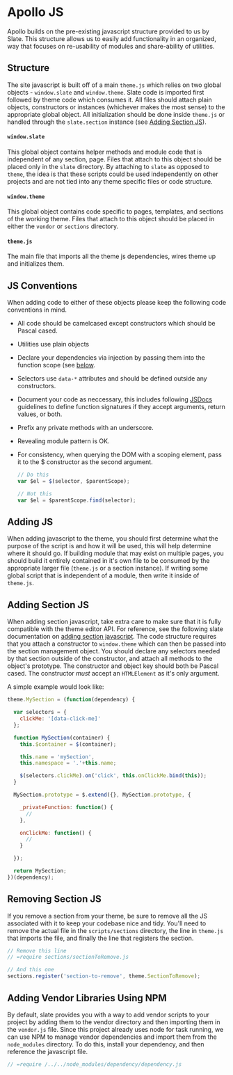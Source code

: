 # Apollo JS

Apollo builds on the pre-existing javascript structure provided to us by Slate.  This structure allows us to easily add functionality in an organized, way that focuses on re-usability of modules and share-ability of utilities.

## Structure

The site javascript is built off of a main `theme.js` which relies on two global objects - `window.slate` and `window.theme`.  Slate code is imported first followed by theme code which consumes it.  All files should attach plain objects, constructors or instances (whichever makes the most sense) to the appropriate global object.  All initialization should be done inside `theme.js` or handled through the `slate.section` instance (see [Adding Section JS](#adding-section-js)).

#### `window.slate`

This global object contains helper methods and module code that is independent of any section, page.  Files that attach to this object should be placed only in the `slate` directory.  By attaching to `slate` as opposed to `theme`, the idea is that these scripts could be used independently on other projects and are not tied into any theme specific files or code structure.

#### `window.theme`

This global object contains code specific to pages, templates, and sections of the working theme.  Files that attach to this object should be placed in either the `vendor` or `sections` directory.

#### `theme.js`

The main file that imports all the theme js dependencies, wires theme up and initializes them.

## JS Conventions  

When adding code to either of these objects please keep the following code conventions in mind.

- All code should be camelcased except constructors which should be Pascal cased.
- Utilities use plain objects
- Declare your dependencies via injection by passing them into the function scope (see [below](#adding-section-js).
- Selectors use `data-*` attributes and should be defined outside any constructors.
- Document your code as neccessary, this includes following [JSDocs](http://usejsdoc.org/) guidelines to define function signatures if they accept arguments, return values, or both.
- Prefix any private methods with an underscore.
- Revealing module pattern is OK.
- For consistency, when querying the DOM with a scoping element, pass it to the $ constructor as the second argument.

  ```javascript
  // Do this
  var $el = $(selector, $parentScope);

  // Not this
  var $el = $parentScope.find(selector);
  ```

## Adding JS

When adding javascript to the theme, you should first determine what the purpose of the script is and how it will be used, this will help determine where it should go.  If building module that may exist on multiple pages, you should build it entirely contained in it's own file to be consumed by the appropriate larger file (`theme.js` or a section instance).  If writing some global script that is independent of a module, then write it inside of `theme.js`.

## Adding Section JS

When adding section javascript, take extra care to make sure that it is fully compatible with the theme editor API.  For reference, see the following slate documentation on [adding section javascript](https://shopify.github.io/slate/js-examples/#section-events).  The code structure requires that you attach a constructor to `window.theme` which can then be passed into the section management object.  You should declare any selectors needed by that section outside of the constructor, and attach all methods to the object's prototype.  The constructor and object key should both be Pascal cased.  The constructor *must* accept an `HTMLElement` as it's only argument.

A simple example would look like:

```javascript
theme.MySection = (function(dependency) {

  var selectors = {
    clickMe: '[data-click-me]'
  };

  function MySection(container) {
    this.$container = $(container);

    this.name = 'mySection',
    this.namespace = '.'+this.name;

    $(selectors.clickMe).on('click', this.onClickMe.bind(this));
  }

  MySection.prototype = $.extend({}, MySection.prototype, {

    _privateFunction: function() {
      //
    },

    onClickMe: function() {
      // 
    }

  });

  return MySection;
})(dependency);
```

## Removing Section JS

If you remove a section from your theme, be sure to remove all the JS associated with it to keep your codebase nice and tidy.  You'll need to remove the actual file in the `scripts/sections` directory, the line in `theme.js` that imports the file, and finally the line that registers the section.

```javascript
// Remove this line
// =require sections/sectionToRemove.js

// And this one
sections.register('section-to-remove', theme.SectionToRemove);
```

## Adding Vendor Libraries Using NPM

By default, slate provides you with a way to add vendor scripts to your project by adding them to the vendor directory and then importing them in the `vendor.js` file.  Since this project already uses node for task running, we can use NPM to manage vendor dependencies and import them from the `node_modules` directory.  To do this, install your dependency, and then reference the javascript file.

```javascript
// =require /../../node_modules/dependency/dependency.js
```